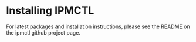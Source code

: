 # Installing IPMCTL

For latest packages and installation instructions, please see the [README](https://github.com/intel/ipmctl#ipmctl) on the ipmctl github project page.

